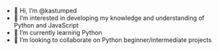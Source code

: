 - 👋 Hi, I’m @kastumped
- 👀 I’m interested in developing my knowledge and understanding of Python and JavaScript
- 🌱 I’m currently learning Python
- 💞️ I’m looking to collaborate on Python beginner/intermediate projects

<!---
kastumped/kastumped is a ✨ special ✨ repository because its `README.md` (this file) appears on your GitHub profile.
You can click the Preview link to take a look at your changes.
--->
